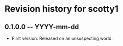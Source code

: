 # Revision history for scotty1

## 0.1.0.0 -- YYYY-mm-dd

* First version. Released on an unsuspecting world.
